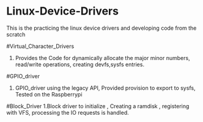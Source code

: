 # Linux-Device-Drivers
This is the practicing the linux device drivers and developing code from the scratch

#Virtual_Character_Drivers
1. Provides the Code for dynamically allocate the major minor numbers, read/write operations, creating devfs,sysfs entries.

#GPIO_driver
1. GPIO_driver using the legacy API, Provided provision to export to sysfs, Tested on the Raspberrypi

#Block_Driver
1.Block driver to initialize , Creating a ramdisk , registering with VFS, processing the IO requests is handled.

